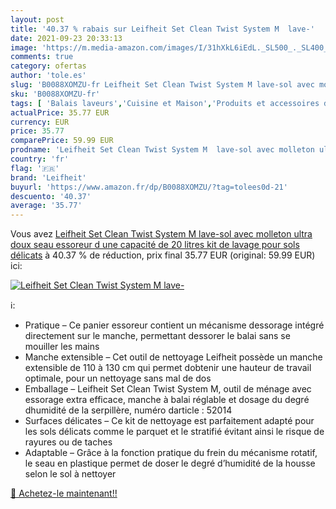 ```yaml
---
layout: post
title: '40.37 % rabais sur Leifheit Set Clean Twist System M  lave-'
date: 2021-09-23 20:33:13
image: 'https://m.media-amazon.com/images/I/31hXkL6iEdL._SL500_._SL400_.jpg'
comments: true
category: ofertas
author: 'tole.es'
slug: 'B0088XOMZU-fr Leifheit Set Clean Twist System M lave-sol avec molleton...'
sku: 'B0088XOMZU-fr'
tags: [ 'Balais laveurs','Cuisine et Maison','Produits et accessoires de nettoyage','leifheit', ]
actualPrice: 35.77 EUR
currency: EUR
price: 35.77
comparePrice: 59.99 EUR
prodname: 'Leifheit Set Clean Twist System M  lave-sol avec molleton ultra doux  seau essoreur d une capacité de 20 litres  kit de lavage pour sols délicats'
country: 'fr'
flag: '🇫🇷'
brand: 'Leifheit'
buyurl: 'https://www.amazon.fr/dp/B0088XOMZU/?tag=tolees0d-21'
descuento: '40.37'
average: '35.77'
---
```


Vous avez [Leifheit Set Clean Twist System M  lave-sol avec molleton ultra doux  seau essoreur d une capacité de 20 litres  kit de lavage pour sols délicats](https://www.amazon.fr/dp/B0088XOMZU/?tag=tolees0d-21)  à  40.37 % de réduction, prix final  35.77 EUR (original: 59.99 EUR) ici:

[![Leifheit Set Clean Twist System M  lave-](https://m.media-amazon.com/images/I/31hXkL6iEdL._SL500_._SL400_.jpg)](https://www.amazon.fr/dp/B0088XOMZU/?tag=tolees0d-21)

ℹ️:

- Pratique – Ce panier essoreur contient un mécanisme dessorage intégré directement sur le manche, permettant dessorer le balai sans se mouiller les mains
- Manche extensible – Cet outil de nettoyage Leifheit possède un manche extensible de 110 à 130 cm qui permet dobtenir une hauteur de travail optimale, pour un nettoyage sans mal de dos
- Emballage – Leifheit Set Clean Twist System M, outil de ménage avec essorage extra efficace, manche à balai réglable et dosage du degré dhumidité de la serpillère, numéro darticle : 52014
- Surfaces délicates – Ce kit de nettoyage est parfaitement adapté pour les sols délicats comme le parquet et le stratifié évitant ainsi le risque de rayures ou de taches
- Adaptable – Grâce à la fonction pratique du frein du mécanisme rotatif, le seau en plastique permet de doser le degré d’humidité de la housse selon le sol à nettoyer

[🛒 Achetez-le maintenant!!](https://www.amazon.fr/dp/B0088XOMZU/?tag=tolees0d-21)

